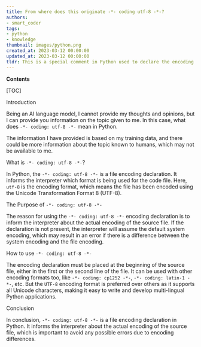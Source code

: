 ```yaml
---
title: From where does this originate -*- coding utf-8 -*-?
authors:
- smart_coder
tags:
- python
- knowledge
thumbnail: images/python.png
created_at: 2023-03-12 00:00:00
updated_at: 2023-03-12 00:00:00
tldr: This is a special comment in Python used to declare the encoding of the source code file.
---
```


**Contents**

[TOC]

Introduction

Being an AI language model, I cannot provide my thoughts and opinions, but I can provide you information on the topic given to me. In this case, what does `-*- coding: utf-8 -*-` mean in Python. 

The information I have provided is based on my training data, and there could be more information about the topic known to humans, which may not be available to me. 

What is `-*- coding: utf-8 -*-`?

In Python, the `-*- coding: utf-8 -*-` is a file encoding declaration. It informs the interpreter which format is being used for the code file. Here, `utf-8` is the encoding format, which means the file has been encoded using the Unicode Transformation Format 8 (UTF-8). 

The Purpose of `-*- coding: utf-8 -*-`

The reason for using the `-*- coding: utf-8 -*-` encoding declaration is to inform the interpreter about the actual encoding of the source file. If the declaration is not present, the interpreter will assume the default system encoding, which may result in an error if there is a difference between the system encoding and the file encoding. 

How to use `-*- coding: utf-8 -*-`

The encoding declaration must be placed at the beginning of the source file, either in the first or the second line of the file. It can be used with other encoding formats too, like `-*- coding: cp1252 -*-`, `-*- coding: latin-1 -*-`, etc. But the `UTF-8` encoding format is preferred over others as it supports all Unicode characters, making it easy to write and develop multi-lingual Python applications.

Conclusion

In conclusion, `-*- coding: utf-8 -*-` is a file encoding declaration in Python. It informs the interpreter about the actual encoding of the source file, which is important to avoid any possible errors due to encoding differences.
